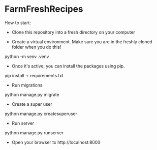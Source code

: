 # FarmFreshRecipes


How to start:

- Clone this repository into a fresh directory on your computer

- Create a virtual environment. Make sure you are in the freshly cloned folder when you do this!

python -m venv .venv

- Once it's active, you can install the packages using pip.

pip install -r requirements.txt

- Run migrations

python manage.py migrate

- Create a super user

python manage.py createsuperuser

- Run server

python manage.py runserver

- Open your browser to http://localhost:8000

